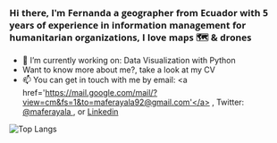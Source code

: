 <h3 align="left" style = "font-family:Open Sans;font-weight: bold;">
Hi there, I'm Fernanda a geographer from Ecuador with 5 years of experience in information management for humanitarian organizations, I love maps 🗺️ & drones </h3>

- 🌱 I’m currently working on: Data Visualization with Python
- Want to know more about me?, take a look at my CV 
- 📫 You can get in touch with me by email: <a href='https://mail.google.com/mail/?view=cm&fs=1&to=maferayala92@gmail.com'</a> , Twitter:<a href='https://twitter.com/maferayala'> @maferayala </a>, or <a href='https://www.linkedin.com/in/mfayala'> Linkedin </a>

![Top Langs](https://github-readme-stats.vercel.app/api/top-langs/?username=maferayala&layout=compact&theme=dark&hide_border=true)



<!--- 🔭 I’m currently working on ...
<!--- 🌱 I’m currently learning ...<!>e

